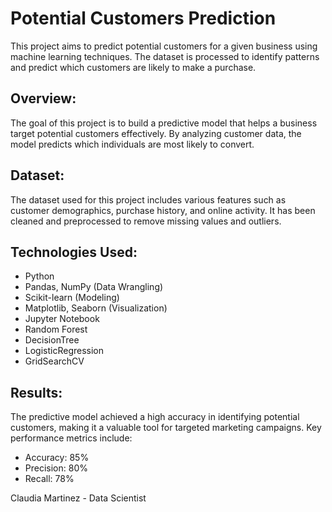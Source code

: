 # Potential Customers Prediction

This project aims to predict potential customers for a given business using machine learning techniques. The dataset is processed to identify patterns and predict which customers are likely to make a purchase.

## Overview:
The goal of this project is to build a predictive model that helps a business target potential customers effectively. By analyzing customer data, the model predicts which individuals are most likely to convert.

## Dataset:
The dataset used for this project includes various features such as customer demographics, purchase history, and online activity. It has been cleaned and preprocessed to remove missing values and outliers.

## Technologies Used:
- Python
- Pandas, NumPy (Data Wrangling)
- Scikit-learn (Modeling)
- Matplotlib, Seaborn (Visualization)
- Jupyter Notebook
- Random Forest
- DecisionTree
- LogisticRegression
- GridSearchCV


## Results:
The predictive model achieved a high accuracy in identifying potential customers, making it a valuable tool for targeted marketing campaigns. Key performance metrics include:

- Accuracy: 85%
- Precision: 80%
- Recall: 78%

Claudia Martinez - Data Scientist
